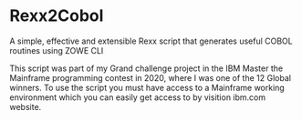 # Rexx2Cobol
A simple, effective and extensible Rexx script that generates useful COBOL routines using ZOWE CLI

This script was part of my Grand challenge project in the IBM Master the Mainframe programming contest in 2020,
where I was one of the 12 Global winners.
To use the script you must have access to a Mainframe working environment which you can easily get access to by visition ibm.com website.
